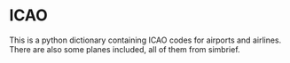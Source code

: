 # ICAO
This is a python dictionary containing ICAO codes for airports and airlines. There are also some planes included, all of them from simbrief.
